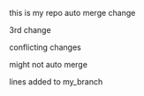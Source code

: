 this is my repo
auto merge
change

3rd change


conflicting changes

might not auto merge

lines added to my_branch
